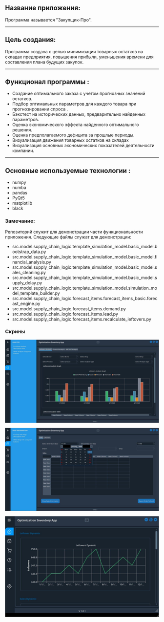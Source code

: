 ## Название приложения:

Программа называется "Закупщик-Про".

***

## Цель создания:

Программа создана с целью минимизации товарных остатков на складах предприятия,
повышения прибыли, уменьшения времени для составления плана будущих закупок.


***
## Функционал программы :

- Создание оптимального заказа с учетом прогнозных значений остатков.
- Подбор оптимальных параметров для каждого товара при прогнозировании спроса . 
- Бэкстест на исторических данных, предварительно найденных параметров.
- Оценка экономического эффекта  найденного оптимального решения.
- Оценка предполагаемого дефицита за прошлые периоды.
- Визуализация движения товарных остатков на складах
- Визуализация основных экономических показателей деятельности компании.



***
## Основные используемые технологии :
- numpy
- numba
- pandas
- PyQt5
- matplotlib
- black

### Замечание:

Репозиторий служит для демонстрации части функциональности приложения. Следующие файлы служат для демонстрации:


- src.model.supply_chain_logic.template_simulation_model.basic_model.bootstrap_data.py
- src.model.supply_chain_logic.template_simulation_model.basic_model.financial_analysis.py
- src.model.supply_chain_logic.template_simulation_model.basic_model.sales_cleaning.py
- src.model.supply_chain_logic.template_simulation_model.basic_model.supply_delay.py
- src.model.supply_chain_logic.template_simulation_model.simulation_model_template_builder.py
- src.model.supply_chain_logic.forecast_items.forecast_items_basic.forecast_engine.py
- src.model.supply_chain_logic.forecast_items.demand.py
- src.model.supply_chain_logic.forecast_items.lead.py
- src.model.supply_chain_logic.forecast_items.recalculate_leftovers.py


### Скрины

![Screenshot](Leftovers.jpg)

![Screenshot](SALES_SCREEN.jpg)

![Screenshot](UI_DASH_1.jpg)




